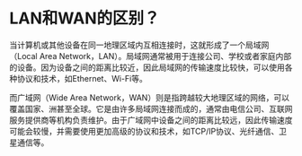 # LAN和WAN的区别？

当计算机或其他设备在同一地理区域内互相连接时，这就形成了一个局域网（Local Area Network，LAN）。局域网通常被用于连接公司、学校或者家庭内部的设备。因为设备之间的距离比较近，因此局域网的传输速度比较快，可以使用各种协议和技术，如Ethernet、Wi-Fi等。

而广域网（Wide Area Network，WAN）则是指跨越较大地理区域的网络，可以覆盖国家、洲甚至全球。它是由许多局域网连接而成的，通常由电信公司、互联网服务提供商等机构负责维护。由于广域网中设备之间的距离比较远，因此传输速度可能会较慢，并需要使用更加高级的协议和技术，如TCP/IP协议、光纤通信、卫星通信等。
